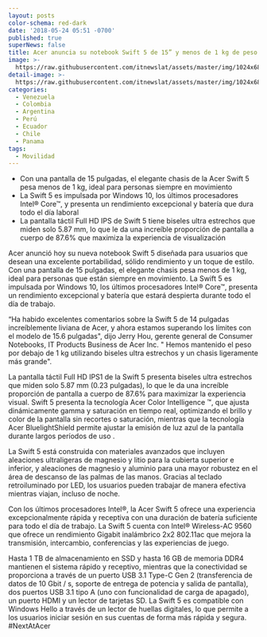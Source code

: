 ```yaml
---
layout: posts
color-schema: red-dark
date: '2018-05-24 05:51 -0700'
published: true
superNews: false
title: Acer anuncia su notebook Swift 5 de 15” y menos de 1 kg de peso
image: >-
  https://raw.githubusercontent.com/itnewslat/assets/master/img/1024x680/Acer-Swift-5-g.jpg
detail-image: >-
  https://raw.githubusercontent.com/itnewslat/assets/master/img/1024x680/Acer-Swift-5-g.jpg
categories:
  - Venezuela
  - Colombia
  - Argentina
  - Perú
  - Ecuador
  - Chile
  - Panama
tags:
  - Movilidad
---
```

- Con una pantalla de 15 pulgadas, el elegante chasis de la Acer Swift 5 pesa menos de 1 kg, ideal para personas siempre en movimiento
- La Swift 5 es impulsada por Windows 10, los últimos procesadores Intel® Core™, y presenta un rendimiento excepcional y batería que dura todo el día laboral
- La pantalla táctil Full HD IPS de Swift 5 tiene biseles ultra estrechos que miden solo 5.87 mm, lo que le da una increíble proporción de pantalla a cuerpo de 87.6% que maximiza la experiencia de visualización

Acer anunció hoy su nueva notebook Swift 5 diseñada para usuarios que desean una excelente portabilidad, sólido rendimiento y un toque de estilo. Con una pantalla de 15 pulgadas, el elegante chasis pesa menos de 1 kg, ideal para personas que están siempre en movimiento. La Swift 5 es impulsada por Windows 10, los últimos procesadores Intel® Core™, presenta un rendimiento excepcional y batería que estará despierta durante todo el día de trabajo.

“Ha habido excelentes comentarios sobre la Swift 5 de 14 pulgadas increíblemente liviana de Acer, y ahora estamos superando los límites con el modelo de 15.6 pulgadas", dijo Jerry Hou, gerente general de Consumer Notebooks, IT Products Business de Acer Inc. " Hemos mantenido el peso por debajo de 1 kg utilizando biseles ultra estrechos y un chasis ligeramente más grande".

La pantalla táctil Full HD IPS1 de la Swift 5 presenta biseles ultra estrechos que miden solo 5.87 mm (0.23 pulgadas), lo que le da una increíble proporción de pantalla a cuerpo de 87.6% para maximizar la experiencia visual. Swift 5 presenta la tecnología Acer Color Intelligence ™, que ajusta dinámicamente gamma y saturación en tiempo real, optimizando el brillo y color de la pantalla sin recortes o saturación, mientras que la tecnología Acer BluelightShield permite ajustar la emisión de luz azul de la pantalla durante largos períodos de uso .

La Swift 5 está construida con materiales avanzados que incluyen aleaciones ultraligeras de magnesio y litio para la cubierta superior e inferior, y aleaciones de magnesio y aluminio para una mayor robustez en el área de descanso de las palmas de las manos. Gracias al teclado retroiluminado por LED, los usuarios pueden trabajar de manera efectiva mientras viajan, incluso de noche.

Con los últimos procesadores Intel®, la Acer Swift 5 ofrece una experiencia excepcionalmente rápida y receptiva con una duración de batería suficiente para todo el día de trabajo. La Swift 5 cuenta con Intel® Wireless-AC 9560 que ofrece un rendimiento Gigabit inalámbrico 2x2 802.11ac que mejora la transmisión, intercambio, conferencias y las experiencias de juego.

Hasta 1 TB de almacenamiento en SSD y hasta 16 GB de memoria DDR4 mantienen el sistema rápido y receptivo, mientras que la conectividad se proporciona a través de un puerto USB 3.1 Type-C Gen 2 (transferencia de datos de 10 Gbit / s, soporte de entrega de potencia y salida de pantalla), dos puertos USB 3.1 tipo A (uno con funcionalidad de carga de apagado), un puerto HDMI y un lector de tarjetas SD. La Swift 5 es compatible con Windows Hello a través de un lector de huellas digitales, lo que permite a los usuarios iniciar sesión en sus cuentas de forma más rápida y segura.
#NextAtAcer